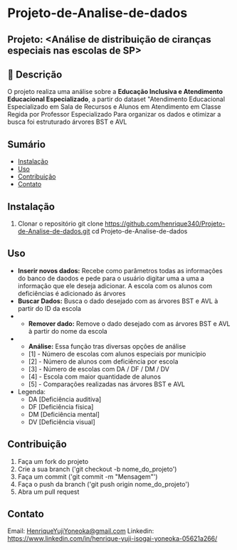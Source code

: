 # Projeto-de-Analise-de-dados

## Projeto: <Análise de distribuição de ciranças especiais nas escolas de SP>

## :memo: Descrição
O projeto realiza uma análise sobre a **Educação Inclusiva e Atendimento Educacional Especializado**, a partir do dataset "Atendimento Educacional Especializado em Sala de Recursos e Alunos em Atendimento em Classe Regida por Professor Especializado
Para organizar os dados e otimizar a busca foi estruturado árvores BST e AVL

## Sumário
- [Instalação](#Instalação)
- [Uso](#Uso)
- [Contribuição](#Contribuição)
- [Contato](#Contato)

## Instalação
1. Clonar o repositório
git clone https://github.com/henrique340/Projeto-de-Analise-de-dados.git
cd Projeto-de-Analise-de-dados

## Uso
* **Inserir novos dados:** Recebe como parâmetros todas as informações do banco de daodos e pede para o usuário digitar uma a uma a informação que ele deseja adicionar. A escola com os alunos com deficiências é adicionado ás árvores
* **Buscar Dados:** Busca o dado desejado com as árvores BST e AVL à partir do ID da escola
* * **Remover dado:** Remove o dado desejado com as árvores BST e AVL à partir do nome da escola
* * **Análise:** Essa função tras diversas opções de análise
  * [1] - Número de escolas com alunos especiais por município
  * [2] - Número de alunos com deficiência por escola
  * [3] - Número de escolas com DA / DF / DM / DV
  * [4] - Escola com maior quantidade de alunos
  * [5] - Comparações realizadas nas árvores BST e AVL
* Legenda:
  * DA [Deficiência auditiva] 
  * DF [Deficiência física]
  * DM [Deficiência mental]
  * DV [Deficiência visual]

## Contribuição
1. Faça um fork do projeto
2. Crie a sua branch ('git checkout -b nome_do_projeto')
3. Faça um commit ('git commit -m "Mensagem"')
4. Faça o push da branch ('git push origin nome_do_projeto')
5. Abra um pull request

## Contato
Email: HenriqueYujiYoneoka@gmail.com
Linkedin: https://www.linkedin.com/in/henrique-yuji-isogai-yoneoka-05621a266/
